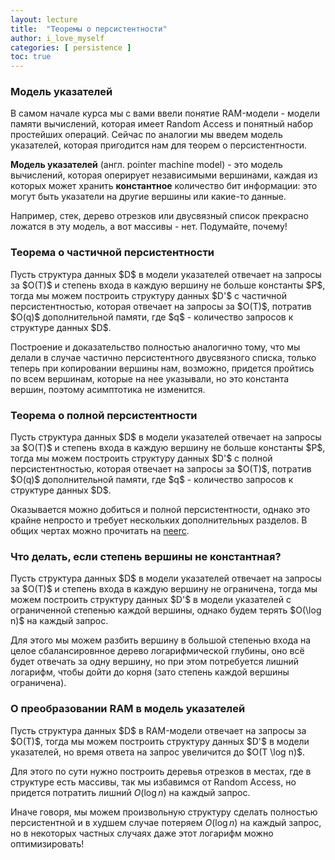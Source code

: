 ```yaml
---
layout: lecture
title:  "Теоремы о персистентности"
author: i_love_myself
categories: [ persistence ]
toc: true
---
```


### Модель указателей

В самом начале курса мы с вами ввели понятие RAM-модели - модели памяти вычислений, которая имеет Random Access и понятный набор простейших операций. Сейчас по аналогии мы введем модель указателей, которая пригодится нам для теорем о персистентности.

**Модель указателей** (англ. pointer machine model) - это модель вычислений, которая оперирует независимыми вершинами, каждая из которых может хранить **константное** количество бит информации: это могут быть указатели на другие вершины или какие-то данные.

Например, стек, дерево отрезков или двусвязный список прекрасно ложатся в эту модель, а вот массивы - нет. Подумайте, почему!

### Теорема о частичной персистентности

<div markdown="1" class="alert alert-theorem">
Пусть структура данных $D$ в модели указателей отвечает на запросы за $O(T)$ и степень входа в каждую вершину не больше константы $P$, тогда мы можем построить структуру данных $D'$ с частичной персистентностью, которая отвечает на запросы за $O(T)$, потратив $O(q)$ дополнительной памяти, где $q$ - количество запросов к структуре данных $D$.
</div>

Построение и доказательство полностью аналогично тому, что мы делали в случае частично персистентного двусвязного списка, только теперь при копировании вершины нам, возможно, придется пройтись по всем вершинам, которые на нее указывали, но это константа вершин, поэтому асимптотика не изменится.

### Теорема о полной персистентности

<div markdown="1" class="alert alert-theorem">
Пусть структура данных $D$ в модели указателей отвечает на запросы за $O(T)$ и степень входа в каждую вершину не больше константы $P$, тогда мы можем построить структуру данных $D'$ с полной персистентностью, которая отвечает на запросы за $O(T)$, потратив $O(q)$ дополнительной памяти, где $q$ - количество запросов к структуре данных $D$.
</div>

Оказывается можно добиться и полной персистентности, однако это крайне непросто и требует нескольких дополнительных разделов. В общих чертах можно прочитать на [neerc](https://neerc.ifmo.ru/wiki/index.php?title=%D0%9F%D0%B5%D1%80%D1%81%D0%B8%D1%81%D1%82%D0%B5%D0%BD%D1%82%D0%BD%D1%8B%D0%B5_%D1%81%D1%82%D1%80%D1%83%D0%BA%D1%82%D1%83%D1%80%D1%8B_%D0%B4%D0%B0%D0%BD%D0%BD%D1%8B%D1%85#.D0.98.D1.81.D0.BF.D0.BE.D0.BB.D1.8C.D0.B7.D0.BE.D0.B2.D0.B0.D0.BD.D0.B8.D0.B5_.D0.BF.D0.B5.D1.80.D1.81.D0.B8.D1.81.D1.82.D0.B5.D0.BD.D1.82.D0.BD.D1.8B.D1.85_.D1.81.D1.82.D1.80.D1.83.D0.BA.D1.82.D1.83.D1.80_.D0.B4.D0.B0.D0.BD.D0.BD.D1.8B.D1.85_.D0.B4.D0.BB.D1.8F_.D1.80.D0.B5.D1.88.D0.B5.D0.BD.D0.B8.D1.8F_.D0.B3.D0.B5.D0.BE.D0.BC.D0.B5.D1.82.D1.80.D0.B8.D1.87.D0.B5.D1.81.D0.BA.D0.B8.D1.85_.D0.B7.D0.B0.D0.B4.D0.B0.D1.87).

### Что делать, если степень вершины не константная?

<div markdown="1" class="alert alert-theorem">
Пусть структура данных $D$ в модели указателей отвечает на запросы за $O(T)$ и степень входа в каждую вершину не ограничена, тогда мы можем построить структуру данных $D'$ в модели указателей с ограниченной степенью каждой вершины, однако будем терять $O(\log n)$ на каждый запрос.
</div>

Для этого мы можем разбить вершину в большой степенью входа на целое сбалансировнное дерево логарифмической глубины, оно всё будет отвечать за одну вершину, но при этом потребуется лишний логарифм, чтобы дойти до корня (зато степень каждой вершины ограничена).

### О преобразовании RAM в модель указателей

<div markdown="1" class="alert alert-theorem">
Пусть структура данных $D$ в RAM-модели отвечает на запросы за $O(T)$, тогда мы можем построить структуру данных $D'$ в модели указателей, но время ответа на запрос увеличится до $O(T \log n)$.
</div>

Для этого по сути нужно построить деревья отрезков в местах, где в структуре есть массивы, так мы избавимся от Random Access, но придется потратить лишний $O(\log n)$ на каждый запрос.

Иначе говоря, мы можем произвольную структуру сделать полностью персистентной и в худшем случае потеряем $O(\log n)$ на каждый запрос, но в некоторых частных случаях даже этот логарифм можно оптимизировать!

